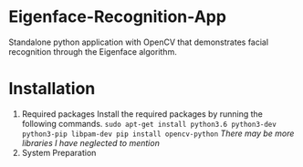 # Eigenface-Recognition-App
Standalone python application with OpenCV that demonstrates facial recognition through the Eigenface algorithm.

# Installation
1. Required packages
Install the required packages by running the following commands.
`sudo apt-get install python3.6 python3-dev python3-pip libpam-dev
pip install opencv-python`
*There may be more libraries I have neglected to mention*
2. System Preparation
